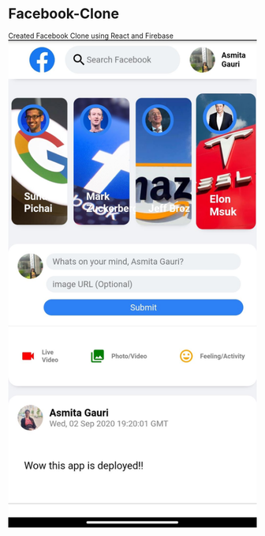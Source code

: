 # Facebook-Clone
Created Facebook Clone using React and Firebase
![alt text](https://github.com/AsmitaGauri/Facebook-Clone/blob/main/fb-clone/fb-clone.jpg)

